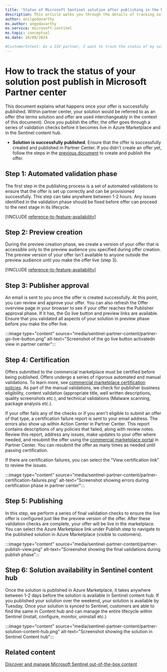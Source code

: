 ```yaml
---
title: 'Status of Microsoft Sentinel solution after publishing in the Microsoft Partner center'
description: This article walks you through the details of tracking solutions post publish in Microsoft Partner center.
author: anilgodavarthy
ms.author: angodavarthy
ms.service: microsoft-sentinel
ms.topic: conceptual 
ms.date: 10/09/2024

#CustomerIntent: As a ISV partner, I want to track the status of my solution so that I can correct any issues and ensure that my solution is available to customers in Azure Marketplace and in Sentinel Content hub.
---
```


# How to track the status of your solution post publish in Microsoft Partner center

This document explains what happens once your offer is successfully published. Within partner center, your solution would be referred to as an offer (the terms solution and offer are used interchangeably in the context of this document). Once you publish the offer, the offer goes through a series of validation checks before it becomes live in Azure Marketplace and in the Sentinel content hub. 


- **Solution is successfully published**. Ensure that the offer is successfully created and published in Partner Center. If you didn't create an offer yet, follow the steps in the [previous document](publish-sentinel-solutions.md) to create and publish the offer.

## Step 1: Automated validation phase
The first step in the publishing process is a set of automated validations to ensure that the offer is set up correctly and can be provisioned successfully. This step can take anywhere between 1-2 hours. Any issues identified in the validation phase should be fixed before offer can proceed to the next stage in its lifecycle.  

[!INCLUDE [reference-to-feature-availability](includes/partner-action-center-notifications.md)]

## Step 2: Preview creation
During the preview creation phase, we create a version of your offer that is accessible only to the preview audience you specified during offer creation. The preview version of your offer isn't available to anyone outside the preview audience until you make the offer live (step 3). 

[!INCLUDE [reference-to-feature-availability](includes/partner-preview-audience.md)]

## Step 3: Publisher approval
An email is sent to you once the offer is created successfully. At this point, you can review and approve your offer. You can also refresh the Offer overview page in your browser to see if your offer reaches the Publisher approval phase. If it has, the Go live button and preview links are available. Ensure that you validated all aspects of your solution in preview phase before you make the offer live. 

:::image type="content" source="media/sentinel-partner-content/partner-go-live-button.png" alt-text="Screenshot of the go live button activatedn view in partner center":::  

## Step 4: Certification
Offers submitted to the commercial marketplace must be certified before being published. Offers undergo a series of rigorous automated and manual validations. To learn more, see [commercial marketplace certification policies](/legal/marketplace/certification-policies). As part of the manual validations, we check for publisher business eligibility, content validation (appropriate title, well written descriptions, quality screenshots etc.), and technical validations (Malware scanning, package analysis etc.).

If your offer fails any of the checks or if you aren't eligible to submit an offer of that type, a certification failure report is sent to your email address. The errors also show up within Action Center in Partner Center. This report contains descriptions of any policies that failed, along with review notes. Review this report, address any issues, make updates to your offer where needed, and resubmit the offer using the [commercial marketplace portal](https://go.microsoft.com/fwlink/?linkid=2165935) in Partner Center. You can resubmit the offer as many times as needed until passing certification.

If there are certification failures, you can select the "View certification link" to review the issues.

:::image type="content" source="media/sentinel-partner-content/partner-certification-failures.png" alt-text="Screenshot showing errors during certification phase in partner center":::  

## Step 5: Publishing
In this step, we perform a series of final validation checks to ensure the live offer is configured just like the preview version of the offer. After these validation checks are complete, your offer will be live in the marketplace. You can select the Azure Marketplace link under Publish step to navigate to the published solution in Azure Marketplace (visible to customers).

:::image type="content" source="media/sentinel-partner-content/partner-publish-view.png" alt-text="Screenshot showing the final validations during publish phase":::  

## Step 6: Solution availability in Sentinel content hub
Once the solution is published in Azure Marketplace, it takes anywhere between 1-2 days before the solution is available in Sentinel content hub. If you published your solution over the weekend, your solution is available by Tuesday. Once your solution is synced to Sentinel, customers are able to find the same in Content hub and can manage the entire lifecycle within Sentinel (install, configure, monitor, uninstall etc.)

:::image type="content" source="media/sentinel-partner-content/partner-solution-content-hub.png" alt-text="Screenshot showing the solution in Sentinel Content hub":::  

## Related content

[Discover and manage Microsoft Sentinel out-of-the-box content](https://learn.microsoft.com/en-us/azure/sentinel/sentinel-solutions-deploy?tabs=azure-portal#discover-content)
